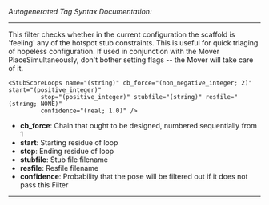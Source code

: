 _Autogenerated Tag Syntax Documentation:_

---
This filter checks whether in the current configuration the scaffold is 'feeling' any of the hotspot stub constraints. This is useful for quick triaging of hopeless configuration. If used in conjunction with the Mover PlaceSimultaneously, don't bother setting flags -- the Mover will take care of it.

```
<StubScoreLoops name="(string)" cb_force="(non_negative_integer; 2)" start="(positive_integer)"
         stop="(positive_integer)" stubfile="(string)" resfile="(string; NONE)"
         confidence="(real; 1.0)" />
```

-   **cb_force**: Chain that ought to be designed, numbered sequentially from 1
-   **start**: Starting residue of loop
-   **stop**: Ending residue of loop
-   **stubfile**: Stub file filename
-   **resfile**: Resfile filename
-   **confidence**: Probability that the pose will be filtered out if it does not pass this Filter

---
